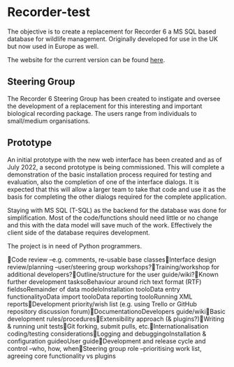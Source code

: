 # Recorder-test
The objective is to create a replacement for Recorder 6 a MS SQL based database for wildlife management. Originally developed for use in the UK but now used in Europe as well.

The website for the current version can be found [here](http://www.recorder6.info).

## Steering Group
The Recorder 6 Steering Group has been created to instigate and oversee the development of a replacement for this interesting and important biological recording package. The users range from individuals to small/medium organisations.

## Prototype
An initial prototype with the new web interface has been created and as of July 2022, a second prototype is being commissioned. This will complete a demonstration of the basic installation process required for testing and evaluation, also the completion of one of the interface dialogs. It is expected that this will allow a larger team to take that code and use it as the basis for completing the other dialogs required for the complete application.

Staying with MS SQL (T-SQL) as the backend for the database was done for simplification. Most of the code/functions should need little or no change and this with the data model will save much of the work. Effectively the client side of the database requires development.

The project is in need of Python programmers.

Code review –e.g. comments, re-usable base classesInterface design review/planning –user/steering group workshops?Training/workshop for additional developers?Outline/structure for the user guide/wiki?Known further development tasksoBehaviour around rich text format (RTF) fieldsoRemainder of data modeloInstallation tooloData entry functionalityoData import tooloData reporting tooloRunning XML reportsDevelopment priority/wish list (e.g. using Trello or GitHub repository discussion forum)DocumentationoDevelopers guide/wikiBasic development rules/proceduresExtensibility approach (& plugins?)Writing & running unit testsGit forking, submit pulls, etc.Internationalisation coding/testing considerationsLogging and debuggingoInstallation & configuration guideoUser guideDevelopment and release cycle and control –who, how, whenSteering group role –prioritising work list, agreeing core functionality vs plugins

